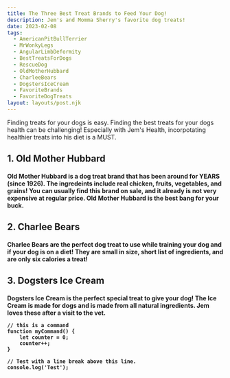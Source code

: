 ```yaml
---
title: The Three Best Treat Brands to Feed Your Dog!
description: Jem's and Momma Sherry's favorite dog treats!
date: 2023-02-08
tags:
  - AmericanPitBullTerrier
  - MrWonkyLegs
  - AngularLimbDeformity
  - BestTreatsForDogs
  - RescueDog
  - OldMotherHubbard
  - CharleeBears
  - DogstersIceCream
  - FavoriteBrands
  - FavoriteDogTreats
layout: layouts/post.njk
---
```


Finding treats for your dogs is easy. Finding the best treats for your dogs health can be challenging! Especially with Jem's Health, incorpotating healthier treats into his diet is a MUST.

<h2> 1. Old Mother Hubbard

<h4> Old Mother Hubbard is a dog treat brand that has been around for YEARS (since 1926). The ingredeints include real chicken, fruits, vegetables, and grains! You can usually find this brand on sale, and it already is not very expensive at regular price. Old Mother Hubbard is the best bang for your buck. 

<h2> 2. Charlee Bears

<h4>  Charlee Bears are the perfect dog treat to use while training your dog and if your dog is on a diet! They are small in size, short list of ingredients, and are only six calories a treat!
  
<h2> 3. Dogsters Ice Cream
  
<h4> Dogsters Ice Cream is the perfect special treat to give your dog! The Ice Cream is made for dogs and is made from all natural ingredients. Jem loves these after a visit to the vet.


```text/2-3
// this is a command
function myCommand() {
	let counter = 0;
	counter++;
}

// Test with a line break above this line.
console.log('Test');
```

